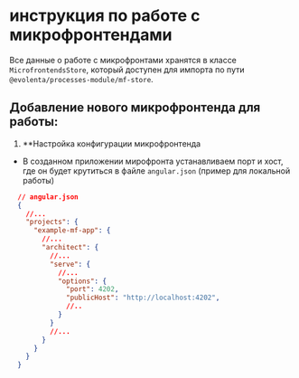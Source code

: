 # инструкция по работе с микрофронтендами

Все данные о работе с микрофронтами хранятся в классе `MicrofrontendsStore`, который доступен для импорта по пути `@evolenta/processes-module/mf-store`.


## Добавление нового микрофронтенда для работы:

1. **Настройка конфигурации микрофронтенда 

  - В созданном приложении мирофронта устанавливаем порт и хост, где он будет крутиться в файле `angular.json` (пример для локальной работы)

  ```json
    // angular.json
    {
      //...
      "projects": {
        "example-mf-app": {
          //...
          "architect": {
            //...
            "serve": {
              //...
              "options": {
                "port": 4202,
                "publicHost": "http://localhost:4202",
                //..
              }
            }
            //...
          }
        }
      }
    }
  ```

